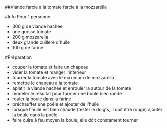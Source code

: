 ##Viande farcie à la tomate farcie à la mozzarella

#Info
Pour 1 personne

- 300 g de viande hachée
- une grosse tomate
- 200 g mozzarella
- deux grande cuillère d'huile
- 100 g de farine

#Préparation

- couper la tomate et faire un chapeau
- vider la tomate et manger l'interieur
- fourrer la tomate avec le maximum de mozzarella
- remettre le chapeau à la tomate
- aplatir la viande hachée et enrouler la autour de la tomate
- modeler le résultat pour former une boule bien ronde
- rouler la boule dans la farine
- préchauffer une poêle et ajouter de l'huile
- lorsque l'huile est bien chaude (tester le doigts, il doit être rouge) ajouter la boule dans la poêle
- faire cuire à feu moyen la boule, elle doit constament tourner


